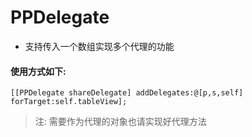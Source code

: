 # PPDelegate
* 支持传入一个数组实现多个代理的功能

#### 使用方式如下:
``` 
[[PPDelegate shareDelegate] addDelegates:@[p,s,self] forTarget:self.tableView];

```
> 注: 需要作为代理的对象也请实现好代理方法

